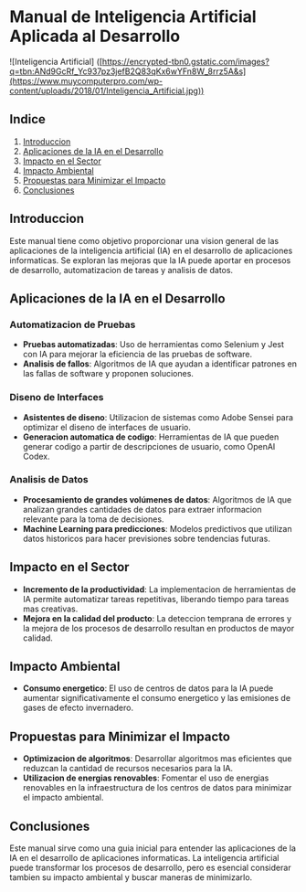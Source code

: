 # Manual de Inteligencia Artificial Aplicada al Desarrollo
![Inteligencia Artificial] ([https://encrypted-tbn0.gstatic.com/images?q=tbn:ANd9GcRf_Yc937pz3jefB2Q83qKx6wYFn8W_8rrz5A&s](https://www.muycomputerpro.com/wp-content/uploads/2018/01/Inteligencia_Artificial.jpg))

## Indice
1. [Introduccion](#introduccion)
2. [Aplicaciones de la IA en el Desarrollo](#aplicaciones-de-la-ia-en-el-desarrollo)
3. [Impacto en el Sector](#impacto-en-el-sector)
4. [Impacto Ambiental](#impacto-ambiental)
5. [Propuestas para Minimizar el Impacto](#propuestas-para-minimizar-el-impacto)
6. [Conclusiones](#conclusiones)


## Introduccion
Este manual tiene como objetivo proporcionar una vision general de las aplicaciones de la inteligencia artificial (IA) en el desarrollo de aplicaciones informaticas. Se exploran las mejoras que la IA puede aportar en procesos de desarrollo, automatizacion de tareas y analisis de datos.


## Aplicaciones de la IA en el Desarrollo
### Automatizacion de Pruebas
- **Pruebas automatizadas**: Uso de herramientas como Selenium y Jest con IA para mejorar la eficiencia de las pruebas de software.
- **Analisis de fallos**: Algoritmos de IA que ayudan a identificar patrones en las fallas de software y proponen soluciones.


### Diseno de Interfaces
- **Asistentes de diseno**: Utilizacion de sistemas como Adobe Sensei para optimizar el diseno de interfaces de usuario.
- **Generacion automatica de codigo**: Herramientas de IA que pueden generar codigo a partir de descripciones de usuario, como OpenAI Codex.


### Analisis de Datos
- **Procesamiento de grandes volúmenes de datos**: Algoritmos de IA que analizan grandes cantidades de datos para extraer informacion relevante para la toma de decisiones.
- **Machine Learning para predicciones**: Modelos predictivos que utilizan datos historicos para hacer previsiones sobre tendencias futuras.


## Impacto en el Sector
- **Incremento de la productividad**: La implementacion de herramientas de IA permite automatizar tareas repetitivas, liberando tiempo para tareas mas creativas.
- **Mejora en la calidad del producto**: La deteccion temprana de errores y la mejora de los procesos de desarrollo resultan en productos de mayor calidad.


## Impacto Ambiental
- **Consumo energetico**: El uso de centros de datos para la IA puede aumentar significativamente el consumo energetico y las emisiones de gases de efecto invernadero.


## Propuestas para Minimizar el Impacto
- **Optimizacion de algoritmos**: Desarrollar algoritmos mas eficientes que reduzcan la cantidad de recursos necesarios para la IA.
- **Utilizacion de energias renovables**: Fomentar el uso de energias renovables en la infraestructura de los centros de datos para minimizar el impacto ambiental.


## Conclusiones
Este manual sirve como una guia inicial para entender las aplicaciones de la IA en el desarrollo de aplicaciones informaticas. La inteligencia artificial puede transformar los procesos de desarrollo, pero es esencial considerar tambien su impacto ambiental y buscar maneras de minimizarlo.

